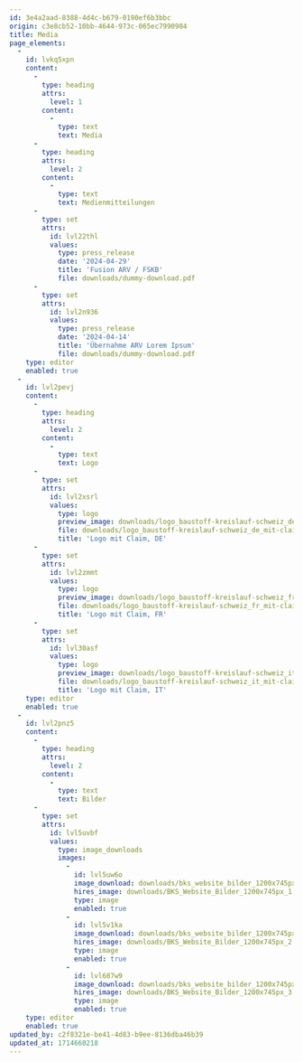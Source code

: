 ```yaml
---
id: 3e4a2aad-8388-4d4c-b679-0190ef6b3bbc
origin: c3e8cb52-10bb-4644-973c-065ec7990984
title: Media
page_elements:
  -
    id: lvkq5xpn
    content:
      -
        type: heading
        attrs:
          level: 1
        content:
          -
            type: text
            text: Media
      -
        type: heading
        attrs:
          level: 2
        content:
          -
            type: text
            text: Medienmitteilungen
      -
        type: set
        attrs:
          id: lvl22thl
          values:
            type: press_release
            date: '2024-04-29'
            title: 'Fusion ARV / FSKB'
            file: downloads/dummy-download.pdf
      -
        type: set
        attrs:
          id: lvl2n936
          values:
            type: press_release
            date: '2024-04-14'
            title: 'Übernahme ARV Lorem Ipsum'
            file: downloads/dummy-download.pdf
    type: editor
    enabled: true
  -
    id: lvl2pevj
    content:
      -
        type: heading
        attrs:
          level: 2
        content:
          -
            type: text
            text: Logo
      -
        type: set
        attrs:
          id: lvl2xsrl
          values:
            type: logo
            preview_image: downloads/logo_baustoff-kreislauf-schweiz_de_mit-claim_farbig_rgb.png
            file: downloads/logo_baustoff-kreislauf-schweiz_de_mit-claim_farbig_cmyk.eps.zip
            title: 'Logo mit Claim, DE'
      -
        type: set
        attrs:
          id: lvl2zmmt
          values:
            type: logo
            preview_image: downloads/logo_baustoff-kreislauf-schweiz_fr_mit-claim_farbig_rgb.png
            file: downloads/logo_baustoff-kreislauf-schweiz_fr_mit-claim_farbig_cmyk.eps.zip
            title: 'Logo mit Claim, FR'
      -
        type: set
        attrs:
          id: lvl30asf
          values:
            type: logo
            preview_image: downloads/logo_baustoff-kreislauf-schweiz_it_mit-claim_farbig_rgb.png
            file: downloads/logo_baustoff-kreislauf-schweiz_it_mit-claim_farbig_cmyk.eps.zip
            title: 'Logo mit Claim, IT'
    type: editor
    enabled: true
  -
    id: lvl2pnz5
    content:
      -
        type: heading
        attrs:
          level: 2
        content:
          -
            type: text
            text: Bilder
      -
        type: set
        attrs:
          id: lvl5uvbf
          values:
            type: image_downloads
            images:
              -
                id: lvl5uw6o
                image_download: downloads/bks_website_bilder_1200x745px_1.png
                hires_image: downloads/BKS_Website_Bilder_1200x745px_1.png.zip
                type: image
                enabled: true
              -
                id: lvl5v1ka
                image_download: downloads/bks_website_bilder_1200x745px_2.png
                hires_image: downloads/BKS_Website_Bilder_1200x745px_2.png.zip
                type: image
                enabled: true
              -
                id: lvl687w9
                image_download: downloads/bks_website_bilder_1200x745px_6-kopie.jpg
                hires_image: downloads/BKS_Website_Bilder_1200x745px_3.png.zip
                type: image
                enabled: true
    type: editor
    enabled: true
updated_by: c2f8321e-be41-4d83-b9ee-8136dba46b39
updated_at: 1714660218
---
```

